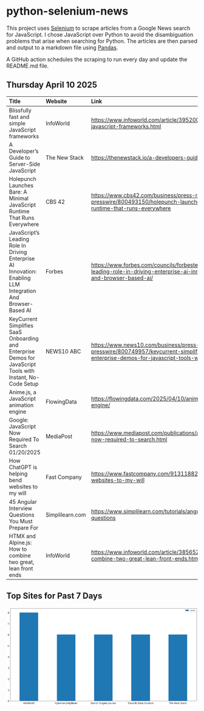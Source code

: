 # python-selenium-news

This project uses [Selenium](https://www.seleniumhq.org/) to scrape articles from a Google News search for JavaScript.
I chose JavaScript over Python to avoid the disambiguation problems that arise when searching for Python.
The articles are then parsed and output to a markdown file using [Pandas](https://pandas.pydata.org/).

A GitHub action schedules the scraping to run every day and update the README.md file.

## Thursday April 10 2025


| Title                                                                                                        | Website         | Link                                                                                                                                                                              |
|:-------------------------------------------------------------------------------------------------------------|:----------------|:----------------------------------------------------------------------------------------------------------------------------------------------------------------------------------|
| Blissfully fast and simple JavaScript frameworks                                                             | InfoWorld       | https://www.infoworld.com/article/3952000/blissfully-fast-and-simple-javascript-frameworks.html                                                                                   |
| A Developer’s Guide to Server-Side JavaScript                                                                | The New Stack   | https://thenewstack.io/a-developers-guide-to-server-side-javascript/                                                                                                              |
| Holepunch Launches Bare: A Minimal JavaScript Runtime That Runs Everywhere                                   | CBS 42          | https://www.cbs42.com/business/press-releases/ein-presswire/800493150/holepunch-launches-bare-a-minimal-javascript-runtime-that-runs-everywhere                                   |
| JavaScript’s Leading Role In Driving Enterprise AI Innovation: Enabling LLM Integration And Browser-Based AI | Forbes          | https://www.forbes.com/councils/forbestechcouncil/2025/04/10/javascripts-leading-role-in-driving-enterprise-ai-innovation-enabling-llm-integration-and-browser-based-ai/          |
| KeyCurrent Simplifies SaaS Onboarding and Enterprise Demos for JavaScript Tools with Instant, No-Code Setup  | NEWS10 ABC      | https://www.news10.com/business/press-releases/ein-presswire/800749957/keycurrent-simplifies-saas-onboarding-and-enterprise-demos-for-javascript-tools-with-instant-no-code-setup |
| Anime.js, a JavaScript animation engine                                                                      | FlowingData     | https://flowingdata.com/2025/04/10/anime-js-a-javascript-animation-engine/                                                                                                        |
| Google: JavaScript Now Required To Search 01/20/2025                                                         | MediaPost       | https://www.mediapost.com/publications/article/402666/google-javascript-now-required-to-search.html                                                                               |
| How ChatGPT is helping bend websites to my will                                                              | Fast Company    | https://www.fastcompany.com/91311882/how-chatgpt-is-helping-bend-websites-to-my-will                                                                                              |
| 45 Angular Interview Questions You Must Prepare For                                                          | Simplilearn.com | https://www.simplilearn.com/tutorials/angular-tutorial/angular-interview-questions                                                                                                |
| HTMX and Alpine.js: How to combine two great, lean front ends                                                | InfoWorld       | https://www.infoworld.com/article/3856520/htmx-and-alpine-js-how-to-combine-two-great-lean-front-ends.html                                                                        |
## Top Sites for Past 7 Days

![Graph of Top Sites](https://raw.githubusercontent.com/dan-mba/python-selenium-news/main/last-week.png)
